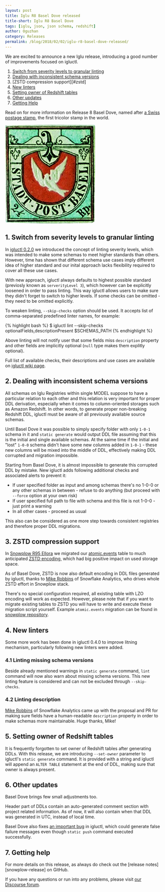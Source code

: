 ```yaml
---
layout: post
title: Iglu R8 Basel Dove released
title-short: Iglu R8 Basel Dove
tags: [iglu, json, json schema, redshift]
author: Oguzhan
category: Releases
permalink: /blog/2018/02/02/iglu-r8-basel-dove-released/
---
```


We are excited to announce a new Iglu release, introducing a good number of improvements focused on igluctl.

1. [Switch from severity levels to granular linting](#skip-checks)
2. [Dealing with inconsistent schema versions](#missing-schema-versions)
3. [ZSTD compression support][#zstd]
4. [New linters](#new-linters)
5. [Setting owner of Redshift tables](#set-owner)
6. [Other updates](#other-updates)
7. [Getting Help](#help)

Read on for more information on Release 8 Basel Dove, named after [a Swiss postage stamp][basel-dove], the first tricolor stamp in the world.

![basel-dove-img][basel-dove-img]

<!--more-->

<h2 id="skip-checks">1. Switch from severity levels to granular linting</h2>

In [igluctl 0.2.0][iglu-r6-release] we introduced the concept of linting severity levels, which was intended to make some schemas to meet higher standards than others.
However, time has shown that different schema use cases imply different idea of higher standard and our inital approach lacks flexibility required to cover all these use cases.

With new approach, igluctl always defaults to highest possible standard (previosly known as `serverityLevel 3`), which however can be explicitly loosened in order to pass linting.
This way igluctl allows users to make sure they didn't forget to switch to higher levels.
If some checks can be omitted - they need to be omitted explicitly.

To weaken linting, `--skip-checks` option should be used. It accepts list of comma-separated predefined linter names, for example:

{% highlight bash %}
$ igluctl lint --skip-checks optionalFields,descriptionPresent $SCHEMAS_PATH
{% endhighlight %}

Above linting will not notify user that some fields miss `description` property and other fields are implicitly optional (`null` type makes them explitly optional).

Full list of available checks, their descriptions and use cases are available on [igluctl wiki page][igluctl-lint].

<h2 id="missing-schema-versions">2. Dealing with inconsistent schema versions</h2>

All schemas on Iglu Registries within single MODEL suppose to have a particular relation to each other and this relation is very important for proper DDL derivation, especially when it comes to column-oriented storages such as Amazon Redshift.
In other words, to generate proper non-breaking Redshift DDL, igluctl must be aware of all previously available source schemas.

Until Basel Dove it was possible to simply specify folder with only `1-0-1` schema in it and `static generate` would output DDL file assuming that this is the initial and single available schemas.
At the saime time if the initial and "lost" `1-0-0` schema didn't have some new columns added in `1-0-1` - these new columns will be mixed into the middle of DDL, effectively making DDL corrupted and migration impossible.

Starting from Basel Dove, it is almost impossible to generate this corrupted DDL by mistake.
New igluctl adds following additional checks and associated alerts to prevent it:

* If user specified folder as input and among schemas there's no 1-0-0 or any other schemas in between - refuse to do anything (but proceed with `--force` option at your own risk)
* If user specified full path to file with schema and this file is not 1-0-0 - just print a warning
* In all other cases - proceed as usual

This also can be considered as one more step towards consistent registries and therefore proper DDL migrations.

<h2 id="zstd">3. ZSTD compression support</h2>

In [Snowplow R95 Ellora][snowplow-r95] we migrated our [atomic.events][atomic-events] table to much anticipated [ZSTD encoding][zstd], which had big positive impact on used storage space.

As of Basel Dove, ZSTD is now also default encoding in DDL files generated by igluctl, thanks to [Mike Robbins][miike] of Snowflake Analytics, who drives whole ZSTD effort in Snowplow stack.

There's no special configuration required, all existing table with LZO encoding will work as expected.
However, please note that if you want to migrate existing tables to ZSTD you will have to write and execute these migration script yourself.
Example `atomic.events` migration can be found in [snowplow repository][atomic-events-migration].

<h2 id="new-linters">4. New linters</h2>

Some more work has been done in igluctl 0.4.0 to improve litning mechanism, particularly following new linters were added.

<h3 id="missing-linter">4.1 Linting missing schema versions</h3>

Beside already mentioned warnings in `static generate` command, `lint` command will now also warn about missing schema versions.
This new linting feature is considered and can not be excluded through `--skip-checks`.

<h3 id="description-linter-2">4.2 Linting description</h3>

[Mike Robbins][miike] of Snowflake Analytics came up with the proposal and PR for making sure fields have a human-readable `description` property in order to make schemas more maintainable.
Huge thanks, Mike!

<h2 id="set-owner">5. Setting owner of Redshift tables</h2>

It is frequently forgotten to set owner of Redshift tables after generating DDLs.
With this release, we are introducing `--set-owner` parameter to igluctl's `static generate` command. 
It is provided with a string and igluctl will append an `ALTER TABLE` statement at the end of DDL, making sure that owner is always present.

<h2 id="other-updates">6. Other updates</h2>

Basel Dove brings few small adjustments too.

Header part of DDLs contain an auto-generated comment section with project related information. As of now, it will also contain when that DDL was generated in UTC, instead of local time.

Basel Dove also fixes [an important bug][issue-313] in igluctl, which could generate false failure messages even though `static push` command executed successfully.

<h2 id="help">7. Getting help</h2>

For more details on this release, as always do check out the [release notes][snowplow-release] on GitHub.

If you have any questions or run into any problems, please visit [our Discourse forum][discourse].

[iglu-release]: https://github.com/snowplow/iglu/releases/r8-basel-dove
[discourse]: http://discourse.snowplowanalytics.com/
[changelog]: https://github.com/snowplow/iglu/blob/master/CHANGELOG

[basel-dove]: https://en.wikipedia.org/wiki/Basel_Dove
[basel-dove-img]: /assets/img/blog/2018/01/Basel_Dove.jpg
[zstd]: https://docs.aws.amazon.com/redshift/latest/dg/zstd-encoding.html

[snowplow-r95]: https://snowplowanalytics.com/blog/2017/11/13/snowplow-r95-ellora-released-with-zstd-support/
[atomic-events]: https://github.com/snowplow/snowplow/blob/master/4-storage/redshift-storage/sql/atomic-def.sql
[atomic-events-migration]: https://github.com/snowplow/snowplow/blob/master/4-storage/redshift-storage/sql/migrate_0.8.0_to_0.9.0.sql

[iglu-r6-release]: https://snowplowanalytics.com/blog/2016/10/07/iglu-r6-ceres-released/#severity
[igluctl-lint]: https://github.com/snowplow/iglu/wiki/Igluctl#lint

[miike]: https://github.com/miike

[issue-313]: https://github.com/snowplow/iglu/issues/313
